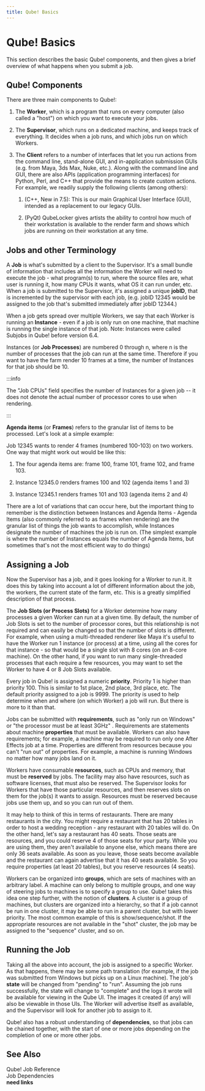 ```yaml
---
title: Qube! Basics
---
```


# Qube! Basics

This section describes the basic Qube! components, and then gives a
brief overview of what happens when you submit a job.

## Qube! Components

There are three main components to Qube!:

1.  The **Worker**, which is a program that runs on every computer (also
    called a "host") on which you want to execute your jobs.

2.  The **Supervisor**, which runs on a dedicated machine, and keeps
    track of everything. It decides when a job runs, and which jobs run
    on which Workers.

3.  The **Client** refers to a number of interfaces that let you run
    actions from the command line, stand-alone GUI, and in-application
    submission GUIs (e.g. from Maya, 3ds Max, Nuke, etc.). Along with
    the command line and GUI, there are also APIs (application
    programming interfaces) for Python, Perl, and C++ that provide the
    means to create custom actions. For example, we readily supply the
    following clients (among others):

    1.  (C++, New in 7.5): This is our main Graphical User Interface
        (GUI), intended as a replacement to our legacy GUIs.

    2.  (PyQt) QubeLocker gives artists the ability to control how
        much of their workstation is available to the render farm and
        shows which jobs are running on their workstation at any time.

## Jobs and other Terminology

A **Job** is what's submitted by a client to the Supervisor. It's
a small bundle of information that includes all the information the
Worker will need to execute the job - what program(s) to run, where the
source files are, what user is running it, how many CPUs it wants, what
OS it can run under, etc. When a job is submitted to the Supervisor,
it's assigned a unique **jobID**, that is incremented by the
supervisor with each job, (e.g. jobID 12345 would be assigned to the job
that's submitted immediately after jobID 12344.)

When a job gets spread over multiple Workers, we say that each Worker
is running an **Instance** - even if a job is only run on one
machine, that machine is running the single instance of that job. Note:
Instances were called Subjobs in Qube! before version 6.4.

Instances (or **Job Processes**) are numbered 0 through n, where n
is the number of processes that the job can run at the same time.
Therefore if you want to have the farm render 10 frames at a time, the
number of Instances for that job should be 10.

:::info

The "Job CPUs" field specifies the number of Instances for a given
job -- it does not denote the actual number of processor cores to use
when rendering.

:::

**Agenda items** (or **Frames**) refers to the granular list of
items to be processed. Let's look at a simple example:

Job 12345 wants to render 4 frames (numbered 100-103) on two workers.
One way that might work out would be like this:

1.  The four agenda items are: frame 100, frame 101, frame 102, and
    frame 103.

2.  Instance 12345.0 renders frames 100 and 102 (agenda items 1 and 3)

3.  Instance 12345.1 renders frames 101 and 103 (agenda items 2 and 4)

There are a lot of variations that can occur here, but the important
thing to remember is the distinction between Instances and Agenda
Items - Agenda Items (also commonly referred to as frames when
rendering) are the granular list of things the job wants to accomplish,
while Instances designate the number of machines the job is run on. (The
simplest example is where the number of Instances equals the number of
Agenda Items, but sometimes that's not the most efficient way to do
things)

## Assigning a Job

Now the Supervisor has a job, and it goes looking for a Worker to run
it. It does this by taking into account a lot of different information
about the job, the workers, the current state of the farm, etc. This is
a greatly simplified description of that process.

The **Job Slots (or Process Slots)** for a Worker determine how
many processes a given Worker can run at a given time. By default, the
number of Job Slots is set to the number of processor cores, but this
relationship is not required and can easily be changed so that the
number of slots is different. For example, when using a multi-threaded
renderer like Maya it's useful to have the Worker run 1 instance (or
process) at a time, using all the cores for that instance - so that
would be a single slot with 8 cores (on an 8-core machine). On the other
hand, if you want to run many single-threaded processes that each
require a few resources, you may want to set the Worker to have 4 or 8
Job Slots available.

Every job in Qube! is assigned a numeric **priority**. Priority 1
is higher than priority 100. This is similar to 1st place, 2nd place,
3rd place, etc. The default priority assigned to a job is 9999. The
priority is used to help determine when and where (on which Worker) a
job will run. But there is more to it than that.

Jobs can be submitted with **requirements**, such as "only run on
Windows" or "the processor must be at least 3GHz" . Requirements are
statements about machine **properties** that must be available.
Workers can also have requirements; for example, a machine may be
required to run only one After Effects job at a time. Properties are
different from resources because you can't "run out" of properties.
For example, a machine is running Windows no matter how many jobs land
on it.

Workers have consumable **resources**, such as CPUs and memory,
that must be **reserved** by jobs. The facility may also have
resources, such as software licenses, that must also be reserved. The
Supervisor looks for Workers that have those particular resources, and
then reserves slots on them for the job(s) it wants to assign. Resources
must be reserved because jobs use them up, and so you can run out of
them.

It may help to think of this in terms of restaurants. There are many
restaurants in the city. You might require a restaurant that has 20
tables in order to host a wedding reception - any restaurant with 20
tables will do. On the other hand, let's say a restaurant has 40 seats.
Those seats are resources, and you could reserve 4 of those seats for
your party. While you are using them, they aren't available to anyone
else, which means there are only 36 seats available. As soon as you
leave, those seats become available and the restaurant can again
advertise that it has 40 seats available. So you require properties (at
least 20 tables), but you reserve resources (4 seats).

Workers can be organized into **groups**, which are sets of
machines with an arbitrary label. A machine can only belong to multiple
groups, and one way of steering jobs to machines is to specify a group
to use. Qube! takes this idea one step further, with the notion of
**clusters**. A cluster is a group of machines, but clusters are
organized into a hierarchy, so that if a job cannot be run in one
cluster, it may be able to run in a parent cluster, but with lower
priority. The most common example of this is show/sequence/shot. If the
appropriate resources are not available in the "shot" cluster, the job
may be assigned to the "sequence" cluster, and so on.

## Running the Job

Taking all the above into account, the job is assigned to a specific
Worker. As that happens, there may be some path translation (for
example, if the job was submitted from Windows but picks up on a Linux
machine). The job's **state** will be changed from "pending" to
"run". Assuming the job runs successfully, the state will change to
"complete" and the logs it wrote will be available for viewing in the
Qube UI. The images it created (if any) will also be viewable in those
UIs. The Worker will advertise itself as available, and the Supervisor
will look for another job to assign to it.

Qube! also has a robust understanding of **dependencies**, so that
jobs can be chained together, with the start of one or more jobs
depending on the completion of one or more other jobs.

## See Also

Qube! Job Reference\
Job Dependencies\
**need links**
